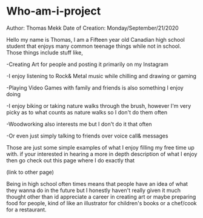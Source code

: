 # Who-am-i-project

Author: Thomas Mekk       Date of Creation: Monday/September/21/2020

Hello my name is Thomas,
I am a Fifteen year old Canadian high school student that enjoys many common
teenage things while not in school. Those things include stuff like,

  -Creating Art for people and posting it primarily on my Instagram

  -I enjoy listening to Rock& Metal music while chilling and drawing or gaming

  -Playing Video Games with family and friends is also something I enjoy doing

  -I enjoy biking or taking nature walks through the brush, however I'm very
   picky as to what counts as nature walks so I don't do them often

  -Woodworking also interests me but I don't do it that often

  -Or even just simply talking to friends over voice call& messages

Those are just some simple examples of what I enjoy filling my free time up
with. if your interested in hearing a more in depth description of what I enjoy
then go check out this page where I do exactly that

(link to other page)

Being in high school often times means that people have an idea of what they
wanna do in the future but I honestly haven't really given it much thought
other than id appreciate a career in creating art or maybe preparing food for
people, kind of like an illustrator for children's books or a chef/cook for a restaurant.
